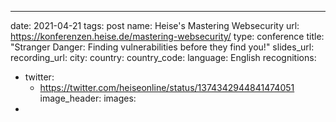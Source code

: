 ---
date: 2021-04-21
tags: post
name: Heise's Mastering Websecurity
url: https://konferenzen.heise.de/mastering-websecurity/
type: conference
title: "Stranger Danger: Finding vulnerabilities before they find you!"
slides_url: 
recording_url: 
city: 
country: 
country_code: 
language: English
recognitions:
  - twitter:
    - https://twitter.com/heiseonline/status/1374342944841474051
image_header: 
images:
  - 
